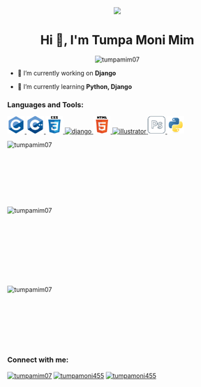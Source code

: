 <div align="center">
<img src="https://cdn.dribbble.com/users/1364029/screenshots/16093268/media/68e82a7fb4904614a9066d6b540c14b2.gif" width="450px" height="auto">
</div>


<h1 align="center">Hi 👋, I'm Tumpa Moni Mim</h1>
<p align="center"> <img src="https://komarev.com/ghpvc/?username=tumpamim07&label=Profile%20views&color=0e75b6&style=flat" alt="tumpamim07" /> </p>

- 🔭 I’m currently working on **Django**

- 🌱 I’m currently learning **Python, Django**





<h3 align="left">Languages and Tools:</h3>
<p align="left"> <a href="https://www.cprogramming.com/" target="_blank" rel="noreferrer"> <img src="https://raw.githubusercontent.com/devicons/devicon/master/icons/c/c-original.svg" alt="c" width="40" height="40"/> </a> <a href="https://www.w3schools.com/cpp/" target="_blank" rel="noreferrer"> <img src="https://raw.githubusercontent.com/devicons/devicon/master/icons/cplusplus/cplusplus-original.svg" alt="cplusplus" width="40" height="40"/> </a> <a href="https://www.w3schools.com/css/" target="_blank" rel="noreferrer"> <img src="https://raw.githubusercontent.com/devicons/devicon/master/icons/css3/css3-original-wordmark.svg" alt="css3" width="40" height="40"/> </a> <a href="https://www.djangoproject.com/" target="_blank" rel="noreferrer"> <img src="https://cdn.worldvectorlogo.com/logos/django.svg" alt="django" width="40" height="40"/> </a> <a href="https://www.w3.org/html/" target="_blank" rel="noreferrer"> <img src="https://raw.githubusercontent.com/devicons/devicon/master/icons/html5/html5-original-wordmark.svg" alt="html5" width="40" height="40"/> </a> <a href="https://www.adobe.com/in/products/illustrator.html" target="_blank" rel="noreferrer"> <img src="https://www.vectorlogo.zone/logos/adobe_illustrator/adobe_illustrator-icon.svg" alt="illustrator" width="40" height="40"/> </a> <a href="https://www.photoshop.com/en" target="_blank" rel="noreferrer"> <img src="https://raw.githubusercontent.com/devicons/devicon/master/icons/photoshop/photoshop-line.svg" alt="photoshop" width="40" height="40"/> </a> <a href="https://www.python.org" target="_blank" rel="noreferrer"> <img src="https://raw.githubusercontent.com/devicons/devicon/master/icons/python/python-original.svg" alt="python" width="40" height="40"/> </a> </p>


<p><img align="left" src="https://github-readme-stats.vercel.app/api/top-langs?username=tumpamim07&show_icons=true&locale=en&layout=compact" alt="tumpamim07" /></p>

<br>
<br>
<br>
<br>
<br>
<br>
<be>
<br>
<br>
<p>&nbsp;<img align="left" src="https://github-readme-stats.vercel.app/api?username=tumpamim07&show_icons=true&locale=en" alt="tumpamim07" /></p>

<br>
<br>
<br>
<br>
<br>
<br>
<br>
<be>
<br>
<p><img align="left" src="https://github-readme-streak-stats.herokuapp.com/?user=tumpamim07&" alt="tumpamim07" /></p>

<br>
<br>
<br>
<br>
<br>
<br>
<br>
<br>

<h3 align="left">Connect with me:</h3>
<p align="left">
<a href="https://linkedin.com/in/tumpamim07" target="blank"><img align="center" src="https://raw.githubusercontent.com/rahuldkjain/github-profile-readme-generator/master/src/images/icons/Social/linked-in-alt.svg" alt="tumpamim07" height="30" width="40" /></a>
<a href="https://www.hackerrank.com/tumpamoni455" target="blank"><img align="center" src="https://raw.githubusercontent.com/rahuldkjain/github-profile-readme-generator/master/src/images/icons/Social/hackerrank.svg" alt="tumpamoni455" height="30" width="40" /></a>
<a href="https://codeforces.com/profile/tumpamoni455" target="blank"><img align="center" src="https://raw.githubusercontent.com/rahuldkjain/github-profile-readme-generator/master/src/images/icons/Social/codeforces.svg" alt="tumpamoni455" height="30" width="40" /></a>
</p>
